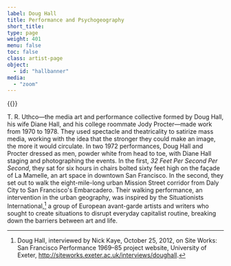```yaml
---
label: Doug Hall
title: Performance and Psychogeography
short_title:
type: page
weight: 401
menu: false
toc: false
class: artist-page
object:
  - id: "hallbanner"
media:
  - "zoom"
---
```

{{<q-figure id="hallbanner">}}

T. R. Uthco—the media art and performance collective formed by Doug Hall, his wife Diane Hall, and his college roommate Jody Procter—made work from 1970 to 1978. They used spectacle and theatricality to satirize mass media, working with the idea that the stronger they could make an image, the more it would circulate. In two 1972 performances, Doug Hall and Procter dressed as men, powder white from head to toe, with Diane Hall staging and photographing the events. In the first, *32 Feet Per Second Per Second*, they sat for six hours in chairs bolted sixty feet high on the façade of La Mamelle, an art space in downtown San Francisco. In the second, they set out to walk the eight-mile-long urban Mission Street corridor from Daly City to San Francisco's Embarcadero. Their walking performance, an intervention in the urban geography, was inspired by the Situationists International,[^1] a group of European avant-garde artists and writers who sought to create situations to disrupt everyday capitalist routine, breaking down the barriers between art and life.

[^1]: Doug Hall, interviewed by Nick Kaye, October 25, 2012, on Site Works: San Francisco Performance 1969–85 project website, University of Exeter, http://siteworks.exeter.ac.uk/interviews/doughall.
